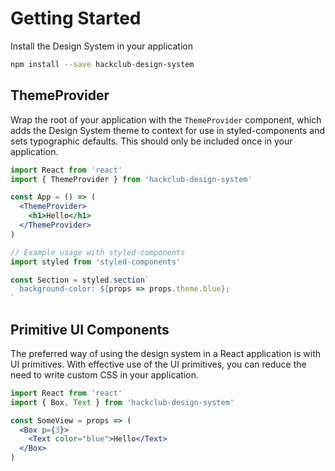# Getting Started

Install the Design System in your application

```sh
npm install --save hackclub-design-system
```

## ThemeProvider

Wrap the root of your application with the `ThemeProvider` component,
which adds the Design System theme to context for use in styled-components
and sets typographic defaults.
This should only be included once in your application.

```jsx
import React from 'react'
import { ThemeProvider } from 'hackclub-design-system'

const App = () => (
  <ThemeProvider>
    <h1>Hello</h1>
  </ThemeProvider>
)
```

```jsx
// Example usage with styled-components
import styled from 'styled-components'

const Section = styled.section`
  background-color: ${props => props.theme.blue};
`
```

## Primitive UI Components

The preferred way of using the design system in a React application is with UI primitives.
With effective use of the UI primitives, you can reduce the need to write custom CSS in your application.

```jsx
import React from 'react'
import { Box, Text } from 'hackclub-design-system'

const SomeView = props => (
  <Box p={3}>
    <Text color="blue">Hello</Text>
  </Box>
)
```
